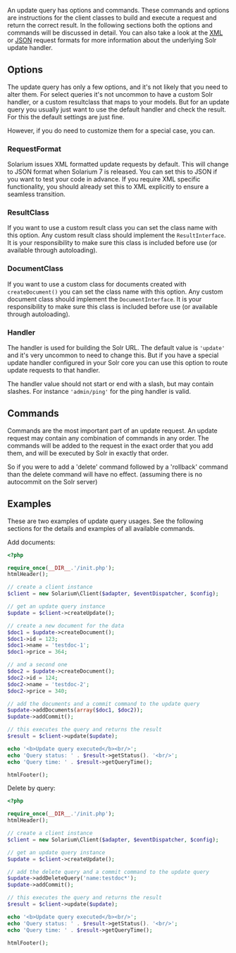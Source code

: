 An update query has options and commands. These commands and options are instructions for the client classes to build and execute a request and return the correct result. In the following sections both the options and commands will be discussed in detail.
You can also take a look at the [XML](https://solr.apache.org/guide/uploading-data-with-index-handlers.html#xml-formatted-index-updates) or [JSON](https://solr.apache.org/guide/uploading-data-with-index-handlers.html#json-formatted-index-updates) request formats for more information about the underlying Solr update handler.

Options
-------

The update query has only a few options, and it's not likely that you need to alter them. For select queries it's not uncommon to have a custom Solr handler, or a custom resultclass that maps to your models. But for an update query you usually just want to use the default handler and check the result. For this the default settings are just fine.

However, if you do need to customize them for a special case, you can.

### RequestFormat

Solarium issues XML formatted update requests by default. This will change to JSON format when Solarium 7 is released. You can set this to JSON if you want to test your code in advance. If you require XML specific functionality, you should already set this to XML explicitly to ensure a seamless transition.

### ResultClass

If you want to use a custom result class you can set the class name with this option. Any custom result class should implement the `ResultInterface`. It is your responsibility to make sure this class is included before use (or available through autoloading).

### DocumentClass

If you want to use a custom class for documents created with `createDocument()` you can set the class name with this option. Any custom document class should implement the `DocumentInterface`. It is your responsibility to make sure this class is included before use (or available through autoloading).

### Handler

The handler is used for building the Solr URL. The default value is `'update'` and it's very uncommon to need to change this. But if you have a special update handler configured in your Solr core you can use this option to route update requests to that handler.

The handler value should not start or end with a slash, but may contain slashes. For instance `'admin/ping'` for the ping handler is valid.

Commands
--------

Commands are the most important part of an update request. An update request may contain any combination of commands in any order. The commands will be added to the request in the exact order that you add them, and will be executed by Solr in exactly that order.

So if you were to add a 'delete' command followed by a 'rollback' command than the delete command will have no effect. (assuming there is no autocommit on the Solr server)

Examples
--------

These are two examples of update query usages. See the following sections for the details and examples of all available commands.

Add documents:

```php
<?php

require_once(__DIR__.'/init.php');
htmlHeader();

// create a client instance
$client = new Solarium\Client($adapter, $eventDispatcher, $config);

// get an update query instance
$update = $client->createUpdate();

// create a new document for the data
$doc1 = $update->createDocument();
$doc1->id = 123;
$doc1->name = 'testdoc-1';
$doc1->price = 364;

// and a second one
$doc2 = $update->createDocument();
$doc2->id = 124;
$doc2->name = 'testdoc-2';
$doc2->price = 340;

// add the documents and a commit command to the update query
$update->addDocuments(array($doc1, $doc2));
$update->addCommit();

// this executes the query and returns the result
$result = $client->update($update);

echo '<b>Update query executed</b><br/>';
echo 'Query status: ' . $result->getStatus(). '<br/>';
echo 'Query time: ' . $result->getQueryTime();

htmlFooter();

```

Delete by query:

```php
<?php

require_once(__DIR__.'/init.php');
htmlHeader();

// create a client instance
$client = new Solarium\Client($adapter, $eventDispatcher, $config);

// get an update query instance
$update = $client->createUpdate();

// add the delete query and a commit command to the update query
$update->addDeleteQuery('name:testdoc*');
$update->addCommit();

// this executes the query and returns the result
$result = $client->update($update);

echo '<b>Update query executed</b><br/>';
echo 'Query status: ' . $result->getStatus(). '<br/>';
echo 'Query time: ' . $result->getQueryTime();

htmlFooter();

```

